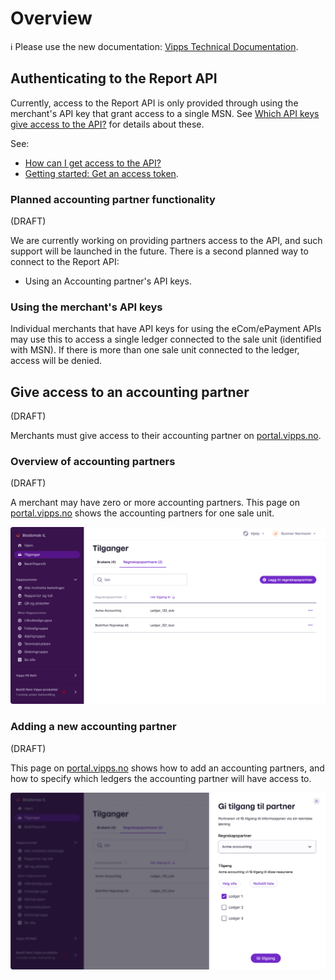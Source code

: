<!-- START_METADATA
---
title: Overview
sidebar_position: 31
sidebar_label: Overview
pagination_prev: Null
pagination_next: Null
---
END_METADATA -->

# Overview

<!-- START_COMMENT -->

ℹ️ Please use the new documentation:
[Vipps Technical Documentation](https://vippsas.github.io/vipps-developer-docs/docs/APIs/report-api).

<!-- END_COMMENT -->

## Authenticating to the Report API

Currently, access to the Report API is only provided through
using the merchant's API key that grant access to a single MSN.
See
[Which API keys give access to the API?](../vipps-report-api-faq.md#which-api-keys-give-access-to-the-api)
for details about these.

See:
* [How can I get access to the API?](vipps-report-api-faq.md#how-can-i-get-access-to-the-api)
* [Getting started: Get an access token](https://vippsas.github.io/vipps-developer-docs/docs/vipps-developers/vipps-getting-started#get-an-access-token).

### Planned accounting partner functionality

(DRAFT)

We are currently working on providing partners access to the API,
and such support will be launched in the future.
There is a second planned way to connect to the Report API:

- Using an Accounting partner's API keys.

### Using the merchant's API keys

Individual merchants that have API keys
for using the eCom/ePayment APIs may use this to access a single
ledger connected to the sale unit (identified with MSN). If there
is more than one sale unit connected to the ledger, access will be denied.

## Give access to an accounting partner

(DRAFT)

Merchants must give access to their accounting partner on
[portal.vipps.no](https://portal.vipps.no).

### Overview of accounting partners

(DRAFT)

A merchant may have zero or more accounting partners. This page on
[portal.vipps.no](https://portal.vipps.no)
shows the accounting partners for one sale unit.

![Overview over accounting-partners](../images/portal-regnskapspartnere-oversikt.png "Accounting Partners overview")

### Adding a new accounting partner

(DRAFT)

This page on
[portal.vipps.no](https://portal.vipps.no)
shows how to add an accounting partners, and how to specify which ledgers the
accounting partner will have access to.

![Add a new accounting-partner](../images/portal-regnskapspartnere-legg-til.png "Add a new accounting partner")
